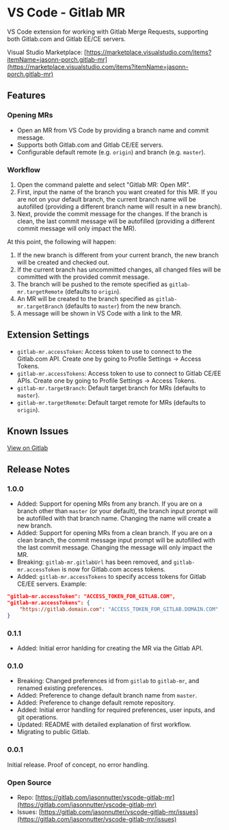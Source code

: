 # VS Code - Gitlab MR

VS Code extension for working with Gitlab Merge Requests, supporting both Gitlab.com and Gitlab EE/CE servers.

Visual Studio Marketplace: [https://marketplace.visualstudio.com/items?itemName=jasonn-porch.gitlab-mr](https://marketplace.visualstudio.com/items?itemName=jasonn-porch.gitlab-mr)

## Features

### Opening MRs

* Open an MR from VS Code by providing a branch name and commit message.
* Supports both Gitlab.com and Gitlab CE/EE servers.
* Configurable default remote (e.g. `origin`) and branch (e.g. `master`).

### Workflow

1. Open the command palette and select "Gitlab MR: Open MR".
2. First, input the name of the branch you want created for this MR. If you are not on your default branch, the current branch name will be autofilled (providing a different branch name will result in a new branch).
3. Next, provide the commit message for the changes. If the branch is clean, the last commit message will be autofilled (providing a different commit message will only impact the MR).

At this point, the following will happen:
1. If the new branch is different from your current branch, the new branch will be created and checked out.
2. If the current branch has uncommitted changes, all changed files will be committed with the provided commit message.
3. The branch will be pushed to the remote specified as `gitlab-mr.targetRemote` (defaults to `origin`).
4. An MR will be created to the branch specified as `gitlab-mr.targetBranch` (defaults to `master`) from the new branch.
5. A message will be shown in VS Code with a link to the MR.

## Extension Settings

* `gitlab-mr.accessToken`: Access token to use to connect to the Gitlab.com API. Create one by going to Profile Settings -> Access Tokens.
* `gitlab-mr.accessTokens`: Access token to use to connect to Gitlab CE/EE APIs. Create one by going to Profile Settings -> Access Tokens.
* `gitlab-mr.targetBranch`: Default target branch for MRs (defaults to `master`).
* `gitlab-mr.targetRemote`: Default target remote for MRs (defaults to `origin`).

## Known Issues

[View on Gitlab](https://gitlab.com/jasonnutter/vscode-gitlab-mr/issues?scope=all&state=opened&utf8=%E2%9C%93&label_name%5B%5D=Bug)

## Release Notes

### 1.0.0

* Added: Support for opening MRs from any branch. If you are on a branch other than `master` (or your default), the branch input prompt will be autofilled with that branch name. Changing the name will create a new branch.
* Added: Support for opening MRs from a clean branch. If you are on a clean branch, the commit message input prompt will be autofilled with the last commit message. Changing the message will only impact the MR.
* Breaking: `gitlab-mr.gitlabUrl` has been removed, and `gitlab-mr.accessToken` is now for Gitlab.com access tokens.
* Added: `gitlab-mr.accessTokens` to specify access tokens for Gitlab CE/EE servers. Example:

```json
"gitlab-mr.accessToken": "ACCESS_TOKEN_FOR_GITLAB.COM",
"gitlab-mr.accessTokens": {
    "https://gitlab.domain.com": "ACCESS_TOKEN_FOR_GITLAB.DOMAIN.COM"
}
```

### 0.1.1

* Added: Initial error hanlding for creating the MR via the Gitlab API.

### 0.1.0

* Breaking: Changed preferences id from `gitlab` to `gitlab-mr`, and renamed existing preferences.
* Added: Preference to change default branch name from `master`.
* Added: Preference to change default remote repository.
* Added: Initial error handling for required preferences, user inputs, and git operations.
* Updated: README with detailed explanation of first workflow.
* Migrating to public Gitlab.

### 0.0.1

Initial release. Proof of concept, no error handling.

### Open Source

* Repo: [https://gitlab.com/jasonnutter/vscode-gitlab-mr](https://gitlab.com/jasonnutter/vscode-gitlab-mr)
* Issues: [https://gitlab.com/jasonnutter/vscode-gitlab-mr/issues](https://gitlab.com/jasonnutter/vscode-gitlab-mr/issues)
